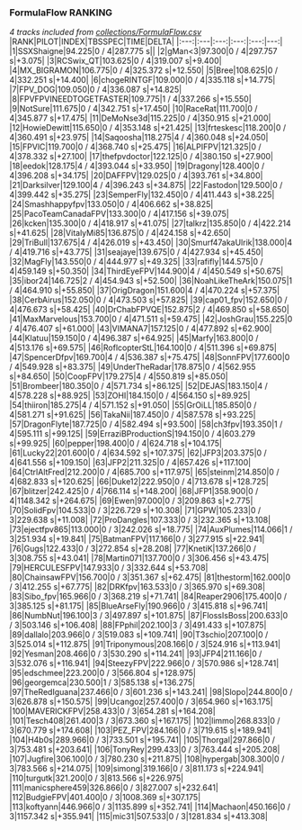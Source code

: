 ### FormulaFlow RANKING
*4 tracks included from [collections/FormulaFlow.csv](/collections/FormulaFlow.csv)*
|RANK|PILOT|INDEX|TBSSPEC|TIME|DELTA|
|:---:|:---|:---:|:---:|:---:|---:|
|1|SSXShaigne|94.225|0 / 4|287.775 s||
|2|gMan&lt;3|97.300|0 / 4|297.757 s|+3.075|
|3|RCSwix_QT|103.625|0 / 4|319.007 s|+9.400|
|4|MX_BIGRAMON|106.775|0 / 4|325.372 s|+12.550|
|5|Bree|108.625|0 / 4|332.251 s|+14.400|
|6|chogeRINTGF|109.000|0 / 4|335.118 s|+14.775|
|7|FPV_DOG|109.050|0 / 4|336.087 s|+14.825|
|8|FPVFPVINEEDTOGETFASTER|109.775|1 / 4|337.266 s|+15.550|
|9|NotSure|111.675|0 / 4|342.751 s|+17.450|
|10|RaceRat|111.700|0 / 4|345.877 s|+17.475|
|11|DeMoNse3d|115.225|0 / 4|350.915 s|+21.000|
|12|HowieDewitt|115.650|0 / 4|353.148 s|+21.425|
|13|frteskesc|118.200|0 / 4|360.491 s|+23.975|
|14|Saqoosha|118.275|4 / 4|360.048 s|+24.050|
|15|FPVlC|119.700|0 / 4|368.740 s|+25.475|
|16|ALPIFPV|121.325|0 / 4|378.332 s|+27.100|
|17|thefpvdoctor|122.125|0 / 4|380.150 s|+27.900|
|18|eedok|128.175|4 / 4|393.044 s|+33.950|
|19|Dragony|128.400|0 / 4|396.208 s|+34.175|
|20|DAFFPV|129.025|0 / 4|393.761 s|+34.800|
|21|Darksilver|129.100|4 / 4|396.243 s|+34.875|
|22|Fastodon|129.500|0 / 4|399.442 s|+35.275|
|23|SemperFly|132.450|0 / 4|411.443 s|+38.225|
|24|Smashhappyfpv|133.050|0 / 4|406.662 s|+38.825|
|25|PacoTeamCanadaFPV|133.300|0 / 4|417.156 s|+39.075|
|26|kcken|135.300|0 / 4|418.917 s|+41.075|
|27|talkrz|135.850|0 / 4|422.214 s|+41.625|
|28|VitalyMi85|136.875|0 / 4|424.158 s|+42.650|
|29|TriBull|137.675|4 / 4|426.019 s|+43.450|
|30|Smurf47akaUlrik|138.000|4 / 4|419.716 s|+43.775|
|31|seajaye|139.675|0 / 4|427.934 s|+45.450|
|32|MagFly|143.550|0 / 4|444.977 s|+49.325|
|33|rafifly|144.575|0 / 4|459.149 s|+50.350|
|34|ThirdEyeFPV|144.900|4 / 4|450.549 s|+50.675|
|35|ibor24|146.725|2 / 4|454.943 s|+52.500|
|36|NoahLikeTheArk|150.075|1 / 4|464.910 s|+55.850|
|37|OrigDragon|151.600|4 / 4|470.224 s|+57.375|
|38|CerbAirus|152.050|0 / 4|473.503 s|+57.825|
|39|cap01_fpv|152.650|0 / 4|476.673 s|+58.425|
|40|DrChabFPVQE|152.875|2 / 4|469.850 s|+58.650|
|41|MaxMarvelous|153.700|0 / 4|471.511 s|+59.475|
|42|JoshGrau|155.225|0 / 4|476.407 s|+61.000|
|43|VIMANA7|157.125|0 / 4|477.892 s|+62.900|
|44|Klatuu|159.150|0 / 4|496.387 s|+64.925|
|45|Marfy|163.800|0 / 4|513.176 s|+69.575|
|46|RoflcopterStL|164.100|0 / 4|511.396 s|+69.875|
|47|SpencerDfpv|169.700|4 / 4|536.387 s|+75.475|
|48|SonnFPV|177.600|0 / 4|549.928 s|+83.375|
|49|UnderTheRadar|178.875|0 / 4|562.955 s|+84.650|
|50|CoopFPV|179.275|4 / 4|550.819 s|+85.050|
|51|Brombeer|180.350|0 / 4|571.734 s|+86.125|
|52|DEJAS|183.150|4 / 4|578.228 s|+88.925|
|53|ZOHI|184.150|0 / 4|564.150 s|+89.925|
|54|thiiron|185.275|4 / 4|571.152 s|+91.050|
|55|GrOiLL|185.850|0 / 4|581.271 s|+91.625|
|56|TakaNii|187.450|0 / 4|587.578 s|+93.225|
|57|DragonFlyte|187.725|0 / 4|582.494 s|+93.500|
|58|ch3fpv|193.350|1 / 4|595.111 s|+99.125|
|59|ErraziBProductionS|194.150|0 / 4|603.279 s|+99.925|
|60|pepper|198.400|0 / 4|624.718 s|+104.175|
|61|Lucky22|201.600|0 / 4|634.592 s|+107.375|
|62|JFP3|203.375|0 / 4|641.556 s|+109.150|
|63|JFP2|211.325|0 / 4|657.426 s|+117.100|
|64|CtrlAltFred|212.200|0 / 4|685.700 s|+117.975|
|65|steinm|214.850|0 / 4|682.833 s|+120.625|
|66|Duke12|222.950|0 / 4|713.678 s|+128.725|
|67|blitzer|242.425|0 / 4|766.114 s|+148.200|
|68|JFP1|358.900|0 / 4|1148.342 s|+264.675|
|69|Ewen|97.000|0 / 3|209.863 s|+2.775|
|70|SolidFpv|104.533|0 / 3|226.729 s|+10.308|
|71|GPW|105.233|0 / 3|229.638 s|+11.008|
|72|ProDangles|107.333|0 / 3|232.365 s|+13.108|
|73|ejectfpv865|113.000|0 / 3|242.026 s|+18.775|
|74|AuxPlumes|114.066|1 / 3|251.934 s|+19.841|
|75|BatmanFPV|117.166|0 / 3|277.915 s|+22.941|
|76|Gugs|122.433|0 / 3|272.854 s|+28.208|
|77|KnetiK|137.266|0 / 3|308.755 s|+43.041|
|78|Martin071|137.700|0 / 3|306.456 s|+43.475|
|79|HERCULESFPV|147.933|0 / 3|332.644 s|+53.708|
|80|ChainsawFPV|156.700|0 / 3|351.367 s|+62.475|
|81|thestorm|162.000|0 / 3|412.255 s|+67.775|
|82|DRKfpv|163.533|0 / 3|365.970 s|+69.308|
|83|Sibo_fpv|165.966|0 / 3|368.219 s|+71.741|
|84|Reaper2906|175.400|0 / 3|385.125 s|+81.175|
|85|BlueArseFly|190.966|0 / 3|415.818 s|+96.741|
|86|NumbNut|196.100|3 / 3|497.897 s|+101.875|
|87|FlossIsBoss|200.633|0 / 3|503.146 s|+106.408|
|88|FPphil|202.100|3 / 3|491.433 s|+107.875|
|89|dallalo|203.966|0 / 3|519.083 s|+109.741|
|90|T3schio|207.100|0 / 3|525.014 s|+112.875|
|91|Triponymous|208.166|0 / 3|524.916 s|+113.941|
|92|Yesman|208.466|0 / 3|530.290 s|+114.241|
|93|JFP4|211.166|0 / 3|532.076 s|+116.941|
|94|SteezyFPV|222.966|0 / 3|570.986 s|+128.741|
|95|edschmee|223.200|0 / 3|566.804 s|+128.975|
|96|georgemca|230.500|1 / 3|585.138 s|+136.275|
|97|TheRedIguana|237.466|0 / 3|601.236 s|+143.241|
|98|Slopo|244.800|0 / 3|626.878 s|+150.575|
|99|Ucangoz|257.400|0 / 3|654.960 s|+163.175|
|100|MAVERICKFPV|258.433|0 / 3|654.281 s|+164.208|
|101|Tesch408|261.400|3 / 3|673.360 s|+167.175|
|102|limmo|268.833|0 / 3|670.779 s|+174.608|
|103|PEZ_FPV|284.166|0 / 3|719.615 s|+189.941|
|104|H4b0s|289.966|0 / 3|733.501 s|+195.741|
|105|Thorgal|297.866|0 / 3|753.481 s|+203.641|
|106|TonyRey|299.433|0 / 3|763.444 s|+205.208|
|107|Jugfire|306.100|0 / 3|780.230 s|+211.875|
|108|hypergab|308.300|0 / 3|783.566 s|+214.075|
|109|simong|319.166|0 / 3|811.173 s|+224.941|
|110|turgutk|321.200|0 / 3|813.566 s|+226.975|
|111|manicsphere459|326.866|0 / 3|827.007 s|+232.641|
|112|BudgieFPV|401.400|0 / 3|1008.369 s|+307.175|
|113|koftyann|446.966|0 / 3|1135.899 s|+352.741|
|114|Machaon|450.166|0 / 3|1157.342 s|+355.941|
|115|mic31|507.533|0 / 3|1281.834 s|+413.308|
